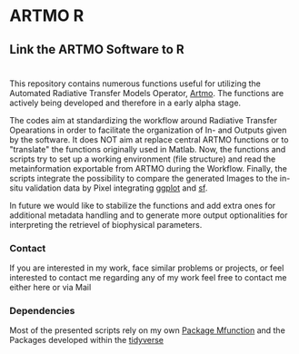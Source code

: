 # ARTMO R
## Link the ARTMO Software to R
#

This repository contains numerous functions useful for utilizing the Automated Radiative Transfer Models Operator, [Artmo](http://ipl.uv.es/artmo/). The functions are actively being developed and therefore in a early alpha stage.

The codes aim at standardizing the workflow around Radiative Transfer Opearations in order to facilitate the organization of In- and Outputs given by the software. It does NOT aim at replace central ARTMO functions or to "translate" the functions originally used in Matlab. Now, the functions and scripts try to set up a working environment (file structure) and read the metainformation exportable from ARTMO during the Workflow. Finally, the scripts integrate the possibility to compare the generated Images to the in-situ validation data by Pixel integrating [ggplot](http://ggplot.yhathq.com/) and [sf](https://github.com/r-spatial/sf).

In future we would like to stabilize the functions and add extra ones for additional metadata handling and to generate more output optionalities for interpreting the retrievel of biophysical parameters.

### Contact

If you are interested in my work, face similar problems or projects, or feel interested to contact me regarding any of my work feel free to contact me either here or via Mail

### Dependencies

Most of the presented scripts rely on my own [Package Mfunction](https://github.com/mattia6690/Mfunctions) and the Packages developed within the [tidyverse](https://www.tidyverse.org/)

